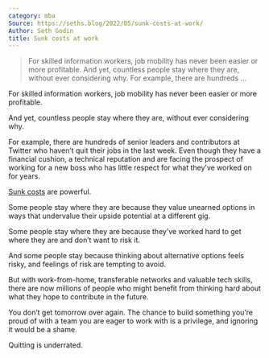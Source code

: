 ```yaml
---
category: mba
Source: https://seths.blog/2022/05/sunk-costs-at-work/
Author: Seth Godin
title: Sunk costs at work
---
```


> For skilled information workers, job mobility has never been easier or more
> profitable. And yet, countless people stay where they are, without ever
> considering why. For example, there are hundreds …

For skilled information workers, job mobility has never been easier or more
profitable.

And yet, countless people stay where they are, without ever considering why.

For example, there are hundreds of senior leaders and contributors at Twitter
who haven’t quit their jobs in the last week. Even though they have a financial
cushion, a technical reputation and are facing the prospect of working for a
new boss who has little respect for what they’ve worked on for years.

[Sunk
costs](https://www.linkedin.com/posts/sethgodin_check-this-out-on-linkedin-learning-i-have-activity-6926231747273621504-bsm6?utm_source=linkedin_share&utm_medium=member_desktop_web)
are powerful.

Some people stay where they are because they value unearned options in ways
that undervalue their upside potential at a different gig.

Some people stay where they are because they’ve worked hard to get where they
are and don’t want to risk it.

And some people stay because thinking about alternative options feels risky,
and feelings of risk are tempting to avoid.

But with work-from-home, transferable networks and valuable tech skills, there
are now millions of people who might benefit from thinking hard about what they
hope to contribute in the future.

You don’t get tomorrow over again. The chance to build something you’re proud
of with a team you are eager to work with is a privilege, and ignoring it would
be a shame.

Quitting is underrated.

